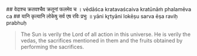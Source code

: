 <section>
<section data-markdown data-audio-src="../audio/adityahridayam/adityahridayam_24.m4a">
## वेदाश्च क्रतवश्चैव क्रतूनां फलमेव च ।
vēdāśca kratavaścaiva kratūnāṁ phalamēva ca
## यानि कृत्यानि लोकेषु सर्व एष रविः प्रभुः ॥
yāni kr̥tyāni lokēṣu sarva ēṣa raviḥ prabhuḥ

> The Sun is verily the Lord of all action in this universe. He is verily the vedas, the sacrifices mentioned in them and the fruits obtained by performing the sacrifices.
<!--
He comprises all the gods, as well as the fruits of the sacrifices also. He is supremely competent, one of all activities which is found in all the worlds.

The Sun God (Ravi) is the origin and protector of the four Vedas (Rig, Yajur, Sama, and Atharva), the sacrifices mentioned in them and the fruits obtained by performing the sacrifices. He is the Lord of all action in this universe and decides the Universal path. 
-->
</section>
</section>
